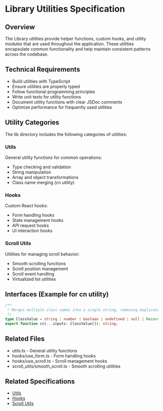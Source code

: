 # Library Utilities Specification

## Overview
The Library utilities provide helper functions, custom hooks, and utility modules that are used throughout the application. These utilities encapsulate common functionality and help maintain consistent patterns across the codebase.

## Technical Requirements
- Build utilities with TypeScript
- Ensure utilities are properly typed
- Follow functional programming principles
- Write unit tests for utility functions
- Document utility functions with clear JSDoc comments
- Optimize performance for frequently used utilities

## Utility Categories
The lib directory includes the following categories of utilities:

### Utils
General utility functions for common operations:
- Type checking and validation
- String manipulation
- Array and object transformations
- Class name merging (cn utility)

### Hooks
Custom React hooks:
- Form handling hooks
- State management hooks
- API request hooks
- UI interaction hooks

### Scroll Utils
Utilities for managing scroll behavior:
- Smooth scrolling functions
- Scroll position management
- Scroll event handling
- Virtualized list utilities

## Interfaces (Example for cn utility)
```typescript
/**
 * Merges multiple class names into a single string, removing duplicates
 */
type ClassValue = string | number | boolean | undefined | null | Record<string, any>;
export function cn(...inputs: ClassValue[]): string;
```

## Related Files
- utils.ts - General utility functions
- hooks/use_form.ts - Form handling hooks
- hooks/use_scroll.ts - Scroll management hooks
- scroll_utils/smooth_scroll.ts - Smooth scrolling utilities

## Related Specifications
- [Utils](./specs/utils.ts.spec.md)
- [Hooks](./hooks/features.spec.md)
- [Scroll Utils](./scroll_utils/features.spec.md)
